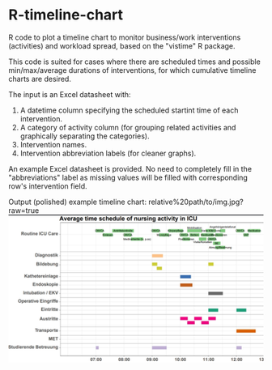 # R-timeline-chart
R code to plot a timeline chart to monitor business/work interventions (activities) and workload spread, based on the "vistime" R package.

This code is suited for cases where there are scheduled times and possible min/max/average durations of interventions, for which cumulative timeline charts are desired.

The input is an Excel datasheet with:
1. A datetime column specifying the scheduled startint time of each intervention.
2. A category of activity column (for grouping related activities and graphically separating the categories).
3. Intervention names.
4. Intervention abbreviation labels (for cleaner graphs).

An example Excel datasheet is provided. No need to completely fill in the "abbreviations" label as missing values will be filled with corresponding row's intervention field.

Output (polished) example timeline chart:
relative%20path/to/img.jpg?raw=true
![Alt text](example_timeline_chart.jpg "Nursing activities in clinic")
